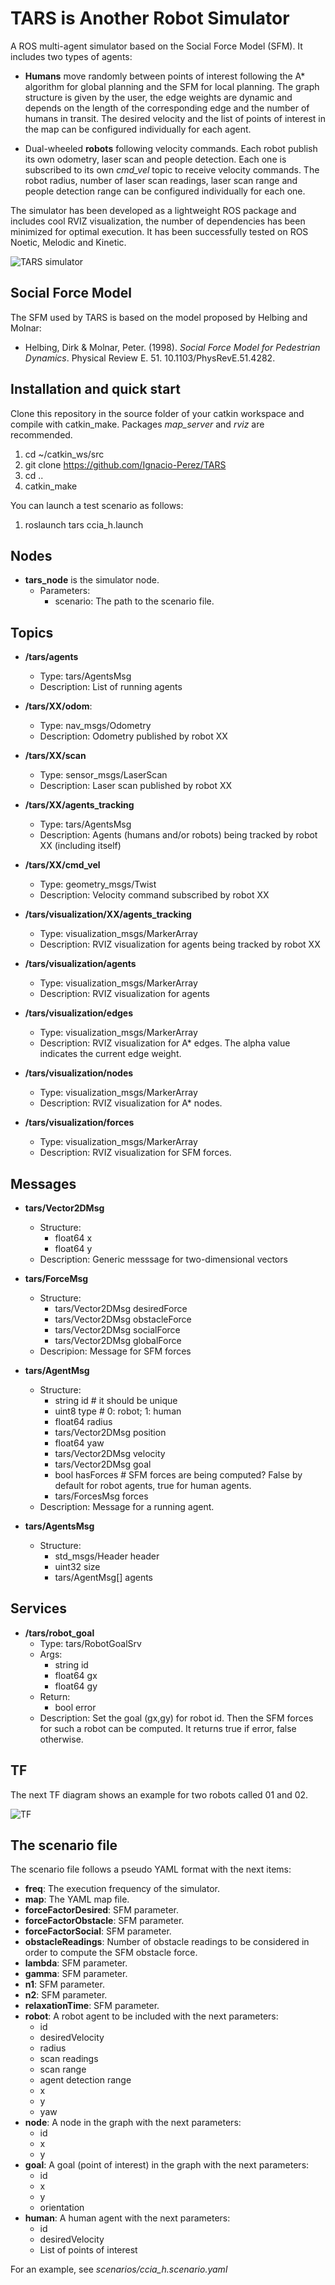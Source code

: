 # TARS is Another Robot Simulator
A ROS multi-agent simulator based on the Social Force Model (SFM). It includes two types of agents:

* **Humans** move randomly between points of interest following the A* algorithm for global planning and the SFM for local planning. The graph structure is given by the user, the edge weights are dynamic and depends on the length of the corresponding edge and the number of humans in transit. The desired velocity and the list of points of interest in the map can be configured individually for each agent.

* Dual-wheeled **robots** following velocity commands. Each robot publish its own odometry, laser scan and people detection. Each one is subscribed to its own *cmd_vel* topic to receive velocity commands. The robot radius, number of laser scan readings, laser scan range and people detection range can be configured individually for each one.

The simulator has been developed as a lightweight ROS package and includes cool RVIZ visualization, the number of dependencies has been minimized for optimal execution. It has been successfully tested on ROS Noetic, Melodic and Kinetic. 

![TARS simulator](pictures/tars.png)

## Social Force Model

The SFM used by TARS is based on the model proposed by Helbing and Molnar:

-  Helbing, Dirk & Molnar, Peter. (1998). *Social Force Model for Pedestrian Dynamics*. Physical Review E. 51. 10.1103/PhysRevE.51.4282. 

## Installation and quick start

Clone this repository in the source folder of your catkin workspace and compile with catkin_make. Packages *map_server* and *rviz* are recommended.

1. cd \~/catkin_ws/src
2. git clone https://github.com/Ignacio-Perez/TARS 
3. cd ..
4. catkin_make

You can launch a test scenario as follows:

1. roslaunch tars ccia_h.launch

## Nodes

* **tars_node** is the simulator node.
  - Parameters:
    - scenario: The path to the scenario file.

## Topics

* **/tars/agents**
  - Type: tars/AgentsMsg
  - Description: List of running agents 

* **/tars/XX/odom**:
  - Type: nav_msgs/Odometry
  - Description: Odometry published by robot XX

* **/tars/XX/scan**
  - Type: sensor_msgs/LaserScan
  - Description: Laser scan published by robot XX

* **/tars/XX/agents_tracking**
  - Type: tars/AgentsMsg
  - Description: Agents (humans and/or robots) being tracked by robot XX (including itself)

* **/tars/XX/cmd_vel**
  - Type: geometry_msgs/Twist
  - Description: Velocity command subscribed by robot XX

* **/tars/visualization/XX/agents_tracking**
  - Type: visualization_msgs/MarkerArray
  - Description: RVIZ visualization for agents being tracked by robot XX

* **/tars/visualization/agents**
  - Type: visualization_msgs/MarkerArray
  - Description: RVIZ visualization for agents

* **/tars/visualization/edges**
  - Type: visualization_msgs/MarkerArray
  - Description: RVIZ visualization for A* edges. The alpha value indicates the current edge weight. 

* **/tars/visualization/nodes**
  - Type: visualization_msgs/MarkerArray
  - Description: RVIZ visualization for A* nodes.

* **/tars/visualization/forces**
  - Type: visualization_msgs/MarkerArray
  - Description: RVIZ visualization for SFM forces.

## Messages
* **tars/Vector2DMsg**
  - Structure:
    - float64 x
    - float64 y
  - Description: Generic messsage for two-dimensional vectors

* **tars/ForceMsg**
  - Structure:
    - tars/Vector2DMsg desiredForce
    - tars/Vector2DMsg obstacleForce
    - tars/Vector2DMsg socialForce
    - tars/Vector2DMsg globalForce
  - Descripion: Message for SFM forces 

* **tars/AgentMsg**
  - Structure:
    - string id # it should be unique
    - uint8 type # 0: robot; 1: human
    - float64 radius
    - tars/Vector2DMsg position
    - float64 yaw
    - tars/Vector2DMsg velocity
    - tars/Vector2DMsg goal
    - bool hasForces # SFM forces are being computed? False by default for robot agents, true for human agents.
    - tars/ForcesMsg forces
  - Description: Message for a running agent. 

* **tars/AgentsMsg**
  - Structure:
    - std_msgs/Header header
    - uint32 size
    - tars/AgentMsg[] agents

## Services

* **/tars/robot_goal**
  - Type: tars/RobotGoalSrv
  - Args: 
    - string id
    - float64 gx  
    - float64 gy
  - Return:
    - bool error
  - Description: Set the goal (gx,gy) for robot id. Then the SFM forces for such a robot can be computed. It returns true if error, false otherwise.

## TF

The next TF diagram shows an example for two robots called 01 and 02. 

![TF](pictures/tf.png)

## The scenario file

The scenario file follows a pseudo YAML format with the next items:

* **freq**: The execution frequency of the simulator.
* **map**: The YAML map file.
* **forceFactorDesired**: SFM parameter.
* **forceFactorObstacle**: SFM parameter.
* **forceFactorSocial**: SFM parameter.
* **obstacleReadings**: Number of obstacle readings to be considered in order to compute the SFM obstacle force.
* **lambda**: SFM parameter.
* **gamma**: SFM parameter.
* **n1**: SFM parameter.
* **n2**: SFM parameter.
* **relaxationTime**: SFM parameter.
* **robot**: A robot agent to be included with the next parameters:
   - id
   - desiredVelocity
   - radius
   - scan readings
   - scan range
   - agent detection range
   - x
   - y
   - yaw
* **node**: A node in the graph with the next parameters:
  - id
  - x
  - y
* **goal**: A goal (point of interest) in the graph with the next parameters:
  - id 
  - x
  - y
  - orientation
* **human**: A human agent with the next parameters:
  - id
  - desiredVelocity
  - List of points of interest

For an example, see *scenarios/ccia_h.scenario.yaml*    




